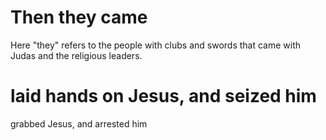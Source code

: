 
# Then they came
Here "they" refers to the people with clubs and swords that came with Judas and the religious leaders.

# laid hands on Jesus, and seized him
grabbed Jesus, and arrested him